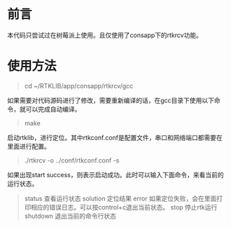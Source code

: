 # 前言
本代码只尝试过在树莓派上使用。且仅使用了consapp下的rtkrcv功能。
# 使用方法
> cd ~/RTKLIB/app/consapp/rtkrcv/gcc

如果需要对代码源码进行了修改，需要重新编译的话，在gcc目录下使用以下命令，就可以完成自动编译。
> make

启动rtklib，进行定位。其中rtkconf.conf是配置文件，串口和网络端口都需要在里面进行配置。
> ./rtkrcv -o ../conf/rtkconf.conf -s

如果出现start success，则表示启动成功。此时可以输入下面命令，来看当前的运行状态。
>status 查看运行状态
>solution 定位结果
>error 如果定位失败，会在里面打印相应的错误日志。可以按control+c退出当前状态。
>stop 停止rtk运行
>shutdown 退出当前的命令行状态
